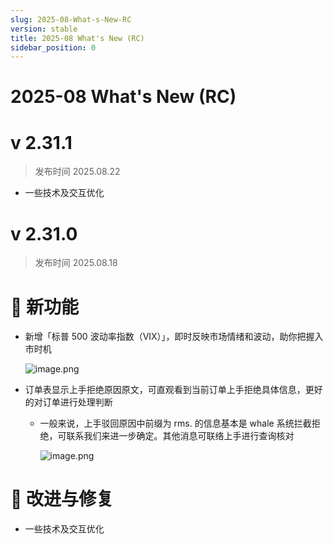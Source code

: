```yaml
---
slug: 2025-08-What-s-New-RC
version: stable
title: 2025-08 What's New (RC)
sidebar_position: 0
---
```



# 2025-08 What's New (RC)


# v 2.31.1

> 发布时间   2025.08.22
- 一些技术及交互优化

# v 2.31.0

> 发布时间   2025.08.18

# 🎉 新功能

- 新增「标普 500 波动率指数（VIX）」，即时反映市场情绪和波动，助你把握入市时机

    ![image.png](/assets/6c5a64150318cf10754cb69b0c129861.png)

- 订单表显示上手拒绝原因原文，可直观看到当前订单上手拒绝具体信息，更好的对订单进行处理判断
    - 一般来说，上手驳回原因中前缀为 rms. 的信息基本是 whale 系统拦截拒绝，可联系我们来进一步确定。其他消息可联络上手进行查询核对

        ![image.png](/assets/a17fd9a384899d68b4f8ef8e3d5dfb7e.png)


# 📌 改进与修复

- 一些技术及交互优化
